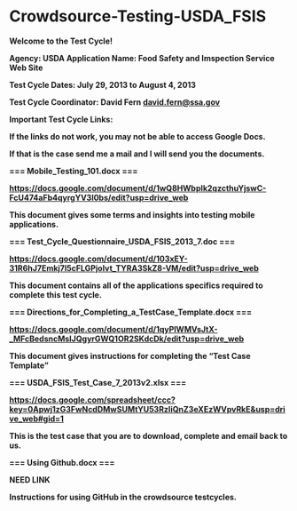 Crowdsource-Testing-USDA_FSIS
=============================

<B>Welcome to the Test Cycle!<B>

Agency: USDA Application Name: Food Safety and Imspection Service Web Site

Test Cycle Dates: July 29, 2013 to August 4, 2013

Test Cycle Coordinator: David Fern david.fern@ssa.gov

<B>Important Test Cycle Links:<B> 

If the links do not work, you may not be able to access Google Docs. 

If that is the case send me a mail and I will send you the documents.

<B>=== Mobile_Testing_101.docx ===<B>

https://docs.google.com/document/d/1wQ8HWbpIk2qzcthuYjswC-FcU474aFb4qyrgYV3l0bs/edit?usp=drive_web 

This document gives some terms and insights into testing mobile applications.

<B>=== Test_Cycle_Questionnaire_USDA_FSIS_2013_7.doc ===<B>

https://docs.google.com/document/d/103xEY-31R6hJ7Emkj7l5cFLGPjoIvt_TYRA3SkZ8-VM/edit?usp=drive_web

This document contains all of the applications specifics required to complete this test cycle.

<B>=== Directions_for_Completing_a_TestCase_Template.docx ===<B>

https://docs.google.com/document/d/1qyPlWMVsJtX-_MFcBedsncMsIJQgyrGWQ1OR2SKdcDk/edit?usp=drive_web

This document gives instructions for completing the “Test Case Template” 

<B>=== USDA_FSIS_Test_Case_7_2013v2.xlsx ===<B>

https://docs.google.com/spreadsheet/ccc?key=0Apwj1zG3FwNcdDMwSUMtYU53RzliQnZ3eXEzWVpvRkE&usp=drive_web#gid=1

This is the test case that you are to download, complete and email back to us.

<B>=== Using Github.docx ===<B>

NEED LINK

Instructions for using GitHub in the crowdsource testcycles.
